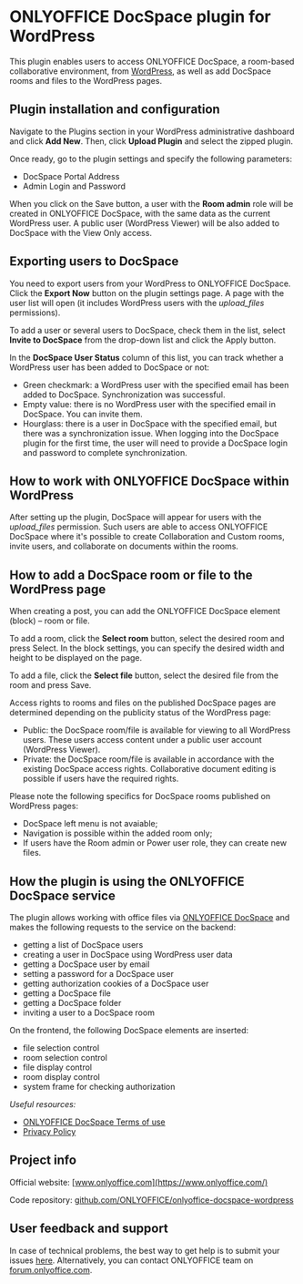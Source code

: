 # ONLYOFFICE DocSpace plugin for WordPress

This plugin enables users to access ONLYOFFICE DocSpace, a room-based collaborative environment, from [WordPress](https://wordpress.org/), as well as add DocSpace rooms and files to the WordPress pages.  

## Plugin installation and configuration 

Navigate to the Plugins section in your WordPress administrative dashboard and click **Add New**. Then, click **Upload Plugin** and select the zipped plugin.

Once ready, go to the plugin settings and specify the following parameters:

- DocSpace Portal Address
- Admin Login and Password

When you click on the Save button, a user with the **Room admin** role will be created in ONLYOFFICE DocSpace, with the same data as the current WordPress user. A public user (WordPress Viewer) will be also added to DocSpace with the View Only access. 

## Exporting users to DocSpace

You need to export users from your WordPress to ONLYOFFICE DocSpace. Click the **Export Now** button on the plugin settings page. A page with the user list will open (it includes WordPress users with the *upload_files* permissions).

To add a user or several users to DocSpace, check them in the list, select **Invite to DocSpace** from the drop-down list and click the Apply button.

In the **DocSpace User Status** column of this list, you can track whether a WordPress user has been added to DocSpace or not:

- Green checkmark: a WordPress user with the specified email has been added to DocSpace. Synchronization was successful.
- Empty value: there is no WordPress user with the specified email in DocSpace. You can invite them.
- Hourglass: there is a user in DocSpace with the specified email, but there was a synchronization issue. When logging into the DocSpace plugin for the first time, the user will need to provide a DocSpace login and password to complete synchronization.

## How to work with ONLYOFFICE DocSpace within WordPress

After setting up the plugin, DocSpace will appear for users with the *upload_files* permission. Such users are able to access ONLYOFFICE DocSpace where it's possible to create Collaboration and Custom rooms, invite users, and collaborate on documents within the rooms.

## How to add a DocSpace room or file to the WordPress page

When creating a post, you can add the ONLYOFFICE DocSpace element (block) – room or file. 

To add a room, click the **Select room** button, select the desired room and press Select. In the block settings, you can specify the desired width and height to be displayed on the page.

To add a file, click the **Select file** button, select the desired file from the room and press Save.

Access rights to rooms and files on the published DocSpace pages are determined depending on the publicity status of the WordPress page:

- Public: the DocSpace room/file is available for viewing to all WordPress users. These users access content under a public user account (WordPress Viewer).
- Private: the DocSpace room/file is available in accordance with the existing DocSpace access rights. Collaborative document editing is possible if users have the required rights.

Please note the following specifics for DocSpace rooms published on WordPress pages:

- DocSpace left menu is not avaiable;
- Navigation is possible within the added room only;
- If users have the Room admin or Power user role, they can create new files.

## How the plugin is using the ONLYOFFICE DocSpace service

The plugin allows working with office files via [ONLYOFFICE DocSpace](https://www.onlyoffice.com/docspace.aspx) and makes the following requests to the service on the backend:

- getting a list of DocSpace users
- creating a user in DocSpace using WordPress user data
- getting a DocSpace user by email
- setting a password for a DocSpace user
- getting authorization cookies of a DocSpace user 
- getting a DocSpace file
- getting a DocSpace folder
- inviting a user to a DocSpace room

On the frontend, the following DocSpace elements are inserted:

- file selection control
- room selection control
- file display control
- room display control
- system frame for checking authorization 

*Useful resources:* 

- [ONLYOFFICE DocSpace Terms of use](https://onlyo.co/41Y69Rf)
- [Privacy Policy](https://www.onlyoffice.com/Privacy.aspx)

## Project info

Official website: [www.onlyoffice.com](https://www.onlyoffice.com/)

Code repository: [github.com/ONLYOFFICE/onlyoffice-docspace-wordpress](https://github.com/ONLYOFFICE/onlyoffice-docspace-wordpress)

## User feedback and support

In case of technical problems, the best way to get help is to submit your issues [here](https://github.com/ONLYOFFICE/onlyoffice-docspace-wordpress/issues). 
Alternatively, you can contact ONLYOFFICE team on [forum.onlyoffice.com](https://forum.onlyoffice.com/).